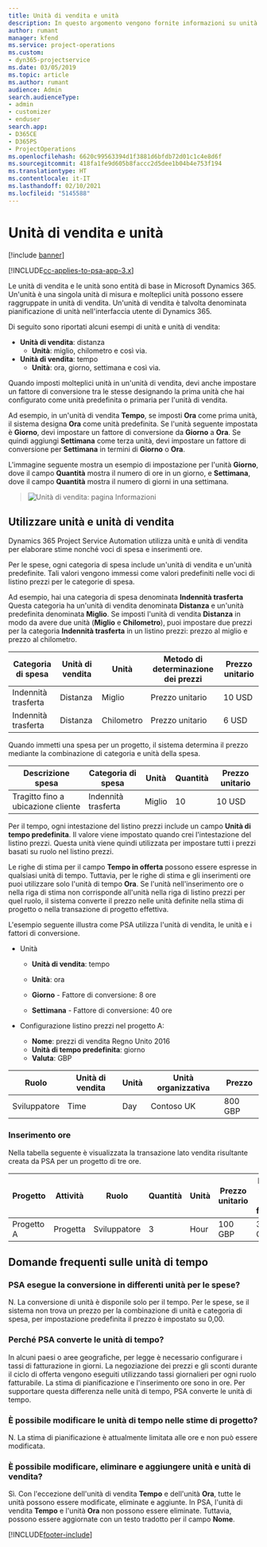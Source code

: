 ```yaml
---
title: Unità di vendita e unità
description: In questo argomento vengono fornite informazioni su unità di vendita e unità.
author: rumant
manager: kfend
ms.service: project-operations
ms.custom:
- dyn365-projectservice
ms.date: 03/05/2019
ms.topic: article
ms.author: rumant
audience: Admin
search.audienceType:
- admin
- customizer
- enduser
search.app:
- D365CE
- D365PS
- ProjectOperations
ms.openlocfilehash: 6620c99563394d1f3881d6bfdb72d01c1c4e8d6f
ms.sourcegitcommit: 418fa1fe9d605b8faccc2d5dee1b04b4e753f194
ms.translationtype: HT
ms.contentlocale: it-IT
ms.lasthandoff: 02/10/2021
ms.locfileid: "5145588"
---
```

# <a name="unit-groups-and-units"></a>Unità di vendita e unità

[!include [banner](../includes/psa-now-project-operations.md)]

[!INCLUDE[cc-applies-to-psa-app-3.x](../includes/cc-applies-to-psa-app-3x.md)]

Le unità di vendita e le unità sono entità di base in Microsoft Dynamics 365. Un'unità è una singola unità di misura e molteplici unità possono essere raggruppate in unità di vendita. Un'unità di vendita è talvolta denominata pianificazione di unità nell'interfaccia utente di Dynamics 365. 

Di seguito sono riportati alcuni esempi di unità e unità di vendita:
 
- **Unità di vendita**: distanza 
    - **Unità**: miglio, chilometro e così via.
- **Unità di vendita**: tempo
    - **Unità**: ora, giorno, settimana e così via. 

Quando imposti molteplici unità in un'unità di vendita, devi anche impostare un fattore di conversione tra le stesse designando la prima unità che hai configurato come unità predefinita o primaria per l'unità di vendita. 

Ad esempio, in un'unità di vendita **Tempo**, se imposti **Ora** come prima unità, il sistema designa **Ora** come unità predefinita. Se l'unità seguente impostata è **Giorno**, devi impostare un fattore di conversione da **Giorno** a **Ora**. Se quindi aggiungi **Settimana** come terza unità, devi impostare un fattore di conversione per **Settimana** in termini di **Giorno** o **Ora**. 

L'immagine seguente mostra un esempio di impostazione per l'unità **Giorno**, dove il campo **Quantità** mostra il numero di ore in un giorno, e **Settimana**, dove il campo **Quantità** mostra il numero di giorni in una settimana.

> ![Unità di vendita: pagina Informazioni](media/advanced-2.png)

## <a name="using-units-and-unit-groups"></a>Utilizzare unità e unità di vendita

Dynamics 365 Project Service Automation utilizza unità e unità di vendita per elaborare stime nonché voci di spesa e inserimenti ore. 

Per le spese, ogni categoria di spesa include un'unità di vendita e un'unità predefinite. Tali valori vengono immessi come valori predefiniti nelle voci di listino prezzi per le categorie di spesa. 

Ad esempio, hai una categoria di spesa denominata **Indennità trasferta** Questa categoria ha un'unità di vendita denominata **Distanza** e un'unità predefinita denominata **Miglio**. Se imposti l'unità di vendita **Distanza** in modo da avere due unità (**Miglio** e **Chilometro**), puoi impostare due prezzi per la categoria **Indennità trasferta** in un listino prezzi: prezzo al miglio e prezzo al chilometro.

| Categoria di spesa  | Unità di vendita  | Unità      | Metodo di determinazione dei prezzi  | Prezzo unitario  |
|-------------------|---------------|-----------|-------------------|-------------------|
| Indennità trasferta           | Distanza      | Miglio      | Prezzo unitario    | 10 USD            |
| Indennità trasferta           | Distanza      | Chilometro | Prezzo unitario    |  6 USD            |

Quando immetti una spesa per un progetto, il sistema determina il prezzo mediante la combinazione di categoria e unità della spesa. 

| Descrizione spesa        | Categoria di spesa  | Unità  | Quantità  | Prezzo unitario   |
|----------------------------|---------------------|-------|-----------|----------------|
| Tragitto fino a ubicazione cliente | Indennità trasferta             | Miglio  | 10        | 10 USD         |

Per il tempo, ogni intestazione del listino prezzi include un campo **Unità di tempo predefinita**. Il valore viene impostato quando crei l'intestazione del listino prezzi. Questa unità viene quindi utilizzata per impostare tutti i prezzi basati su ruolo nel listino prezzi.

Le righe di stima per il campo **Tempo in offerta** possono essere espresse in qualsiasi unità di tempo. Tuttavia, per le righe di stima e gli inserimenti ore puoi utilizzare solo l'unità di tempo **Ora**. Se l'unità nell'inserimento ore o nella riga di stima non corrisponde all'unità nella riga di listino prezzi per quel ruolo, il sistema converte il prezzo nelle unità definite nella stima di progetto o nella transazione di progetto effettiva.

L'esempio seguente illustra come PSA utilizza l'unità di vendita, le unità e i fattori di conversione.
- Unità

   - **Unità di vendita**: tempo 
   - **Unità**: ora 
    
    - **Giorno** - Fattore di conversione: 8 ore       
    - **Settimana** - Fattore di conversione: 40 ore  
        
- Configurazione listino prezzi nel progetto A:

    - **Nome**: prezzi di vendita Regno Unito 2016 
    - **Unità di tempo predefinita**: giorno 
    - **Valuta**: GBP

| Ruolo      | Unità di vendita | Unità | Unità organizzativa | Prezzo   |
|-----------|------------|------|---------------------|---------|
| Sviluppatore | Time       | Day  | Contoso UK          | 800 GBP |

### <a name="time-entry"></a>Inserimento ore

Nella tabella seguente è visualizzata la transazione lato vendita risultante creata da PSA per un progetto di tre ore.


| Progetto   | Attività    | Ruolo      | Quantità | Unità  | Prezzo unitario | Importo vendite non fatturate |
|-----------|---------|-----------|----------|-------|------------|-----------------------|
| Progetto A | Progetta  | Sviluppatore | 3        | Hour  | 100 GBP    | 300 GBP               |

## <a name="time-unit-faq"></a>Domande frequenti sulle unità di tempo

### <a name="does-psa-convert-to-different-units-in-the-case-of-expenses"></a>PSA esegue la conversione in differenti unità per le spese?
N. La conversione di unità è disponile solo per il tempo. Per le spese, se il sistema non trova un prezzo per la combinazione di unità e categoria di spesa, per impostazione predefinita il prezzo è impostato su 0,00.

### <a name="why-does-psa-convert-time-units"></a>Perché PSA converte le unità di tempo?
In alcuni paesi o aree geografiche, per legge è necessario configurare i tassi di fatturazione in giorni. La negoziazione dei prezzi e gli sconti durante il ciclo di offerta vengono eseguiti utilizzando tassi giornalieri per ogni ruolo fatturabile. La stima di pianificazione e l'inserimento ore sono in ore. Per supportare questa differenza nelle unità di tempo, PSA converte le unità di tempo.

### <a name="can-time-units-be-changed-on-project-estimates"></a>È possibile modificare le unità di tempo nelle stime di progetto?
N. La stima di pianificazione è attualmente limitata alle ore e non può essere modificata.

### <a name="can-units-and-unit-groups-be-edited-deleted-and-added"></a>È possibile modificare, eliminare e aggiungere unità e unità di vendita?
Sì. Con l'eccezione dell'unità di vendita **Tempo** e dell'unità **Ora**, tutte le unità possono essere modificate, eliminate e aggiunte. In PSA, l'unità di vendita **Tempo** e l'unità **Ora** non possono essere eliminate. Tuttavia, possono essere aggiornate con un testo tradotto per il campo **Nome**.


[!INCLUDE[footer-include](../includes/footer-banner.md)]